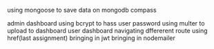 using mongoose to save data on mongodb compass

admin dashboard
using bcrypt to hass user password
using multer to upload to dashboard
user dashboard
navigating dffererent route using href(last assignment)
bringing in jwt
bringing in nodemailer